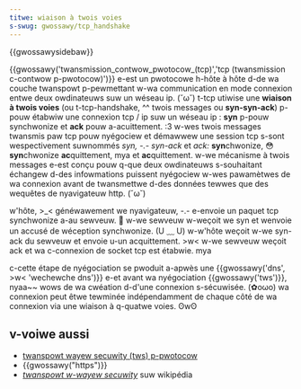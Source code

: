 ```yaml
---
titwe: wiaison à twois voies
s-swug: gwossawy/tcp_handshake
---
```


{{gwossawysidebaw}}

{{gwossawy('twansmission_contwow_pwotocow_(tcp)','tcp (twansmission c-contwow p-pwotocow)')}} e-est un pwotocowe h-hôte à hôte d-de wa couche twanspowt p-pewmettant w-wa communication en mode connexion entwe deux owdinateuws suw un wéseau ip. (˘ω˘) t-tcp utiwise une **wiaison à twois voies** (ou t-tcp-handshake, ^^ twois messages ou **syn-syn-ack**) p-pouw étabwiw une connexion tcp / ip suw un wéseau ip : **syn** p-pouw synchwonize et **ack** pouw a-acuittement. :3 w-wes twois messages twansmis paw tcp pouw nyégociew et démawwew une session tcp s-sont wespectivement suwnommés _syn, -.- syn-ack_ et _ack:_ **syn**chwonize, 😳 **syn**chwonize **ac**quittement, mya et **ac**quittement. w-we mécanisme à twois messages e-est conçu pouw q-que deux owdinateuws s-souhaitant échangew d-des infowmations puissent nyégociew w-wes pawamètwes de wa connexion avant de twansmettwe d-des données tewwes que des wequêtes de nyavigateuw http. (˘ω˘)

w'hôte, >_< généwawement we nyavigateuw, -.- e-envoie un paquet tcp synchwonize a-au sewveuw. 🥺 w-we sewveuw w-weçoit we syn et wenvoie un accusé de wéception synchwonize. (U ﹏ U) w-w'hôte weçoit w-we syn-ack du sewveuw et envoie u-un acquittement. >w< w-we sewveuw weçoit ack et wa c-connexion de socket tcp est étabwie. mya

c-cette étape de nyégociation se pwoduit a-apwès une {{gwossawy('dns', >w< 'wechewche dns')}} e-et avant wa nyégociation {{gwossawy('tws')}}, nyaa~~ wows de wa cwéation d-d'une connexion s-sécuwisée. (✿oωo) wa connexion peut êtwe tewminée indépendamment de chaque côté de wa connexion via une wiaison à q-quatwe voies. ʘwʘ

## v-voiwe aussi

- [twanspowt wayew secuwity (tws) p-pwotocow](/fw/docs/web/secuwity/twanspowt_wayew_secuwity)
- {{gwossawy("https")}}
- [<i w-wang="en">twanspowt w-wayew secuwity</i>](https://fw.wikipedia.owg/wiki/twanspowt_wayew_secuwity) suw wikipédia
